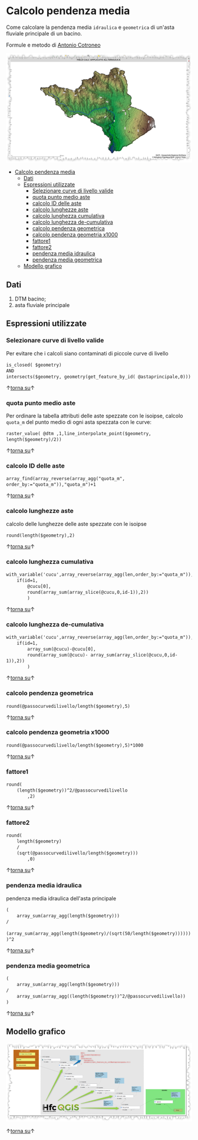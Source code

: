 # Calcolo pendenza media

Come calcolare la pendenza media `idraulica` e `geometrica` di un'asta fluviale principale di un bacino. 

Formule e metodo di [Antonio Cotroneo](https://www.facebook.com/antonio.cotroneo.9)

![](imgs/esempi/img_01.png)

<!-- TOC -->

- [Calcolo pendenza media](#calcolo-pendenza-media)
  - [Dati](#dati)
  - [Espressioni utilizzate](#espressioni-utilizzate)
    - [Selezionare curve di livello valide](#selezionare-curve-di-livello-valide)
    - [quota punto medio aste](#quota-punto-medio-aste)
    - [calcolo ID delle aste](#calcolo-id-delle-aste)
    - [calcolo lunghezze aste](#calcolo-lunghezze-aste)
    - [calcolo lunghezza cumulativa](#calcolo-lunghezza-cumulativa)
    - [calcolo lunghezza de-cumulativa](#calcolo-lunghezza-de-cumulativa)
    - [calcolo pendenza geometrica](#calcolo-pendenza-geometrica)
    - [calcolo pendenza geometria x1000](#calcolo-pendenza-geometria-x1000)
    - [fattore1](#fattore1)
    - [fattore2](#fattore2)
    - [pendenza media idraulica](#pendenza-media-idraulica)
    - [pendenza media geometrica](#pendenza-media-geometrica)
  - [Modello grafico](#modello-grafico)

<!-- /TOC -->

## Dati

1. DTM bacino;
2. asta fluviale principale

## Espressioni utilizzate

### Selezionare curve di livello valide

Per evitare che i calcoli siano contaminati di piccole curve di livello

```
is_closed( $geometry)
AND
intersects($geometry, geometry(get_feature_by_id( @astaprincipale,0)))
```

↑[torna su](#calcolo-pendenza-media)↑

### quota punto medio aste

Per ordinare la tabella attributi delle aste spezzate con le isoipse, calcolo `quota_m` del punto medio di ogni asta spezzata con le curve:

```
raster_value( @dtm ,1,line_interpolate_point($geometry, length($geometry)/2))
```

↑[torna su](#calcolo-pendenza-media)↑

### calcolo ID delle aste

```
array_find(array_reverse(array_agg("quota_m", order_by:="quota_m")),"quota_m")+1
```

↑[torna su](#calcolo-pendenza-media)↑

### calcolo lunghezze aste

calcolo delle lunghezze delle aste spezzate con le isoipse

```
round(length($geometry),2)
```

↑[torna su](#calcolo-pendenza-media)↑

### calcolo lunghezza cumulativa

```
with_variable('cucu',array_reverse(array_agg(len,order_by:="quota_m")),
    if(id=1,
        @cucu[0],
        round(array_sum(array_slice(@cucu,0,id-1)),2))
        )
```

↑[torna su](#calcolo-pendenza-media)↑

### calcolo lunghezza de-cumulativa

```
with_variable('cucu',array_reverse(array_agg(len,order_by:="quota_m")),
    if(id=1,
        array_sum(@cucu)-@cucu[0],
        round(array_sum(@cucu)- array_sum(array_slice(@cucu,0,id-1)),2))
        )
```

↑[torna su](#calcolo-pendenza-media)↑

### calcolo pendenza geometrica

```
round(@passocurvedilivello/length($geometry),5)
```

↑[torna su](#calcolo-pendenza-media)↑

### calcolo pendenza geometria x1000

```
round(@passocurvedilivello/length($geometry),5)*1000
```

↑[torna su](#calcolo-pendenza-media)↑

### fattore1

```
round(
    (length($geometry))^2/@passocurvedilivello
        ,2)
```

↑[torna su](#calcolo-pendenza-media)↑

### fattore2

```
round(
    length($geometry)
    /
    (sqrt(@passocurvedilivello/length($geometry)))
        ,0)
```

↑[torna su](#calcolo-pendenza-media)↑

### pendenza media idraulica

pendenza media idraulica dell'asta principale

```
(
    array_sum(array_agg(length($geometry)))
/
    (array_sum(array_agg(length($geometry)/(sqrt(50/length($geometry))))))
)^2
```

↑[torna su](#calcolo-pendenza-media)↑

### pendenza media geometrica

```
(
    array_sum(array_agg(length($geometry)))
/
    array_sum(array_agg((length($geometry))^2/@passocurvedilivello))
)
```

↑[torna su](#calcolo-pendenza-media)↑

## Modello grafico

![](imgs/modello-ifmed2.png)

↑[torna su](#calcolo-pendenza-media)↑

